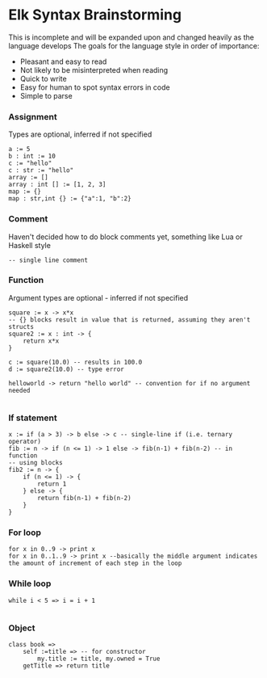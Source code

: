 # Elk Syntax Brainstorming
This is incomplete and will be expanded upon and changed heavily as the language develops
The goals for the language style in order of importance:
* Pleasant and easy to read 
* Not likely to be misinterpreted when reading
* Quick to write
* Easy for human to spot syntax errors in code
* Simple to parse

### Assignment
Types are optional, inferred if not specified
```
a := 5
b : int := 10
c := "hello"
c : str := "hello"
array := []
array : int [] := [1, 2, 3]
map := {}
map : str,int {} := {"a":1, "b":2}
```

### Comment
Haven't decided how to do block comments yet, something like Lua or Haskell style
```
-- single line comment
```

### Function
Argument types are optional - inferred if not specified
```
square := x -> x*x
-- {} blocks result in value that is returned, assuming they aren't structs
square2 := x : int -> {
    return x*x
}

c := square(10.0) -- results in 100.0
d := square2(10.0) -- type error

helloworld -> return "hello world" -- convention for if no argument needed


```

### If statement
```
x := if (a > 3) -> b else -> c -- single-line if (i.e. ternary operator)
fib := n -> if (n <= 1) -> 1 else -> fib(n-1) + fib(n-2) -- in function
-- using blocks
fib2 := n -> {
    if (n <= 1) -> {
        return 1
    } else -> {
        return fib(n-1) + fib(n-2)
    }
}
```

### For loop
```
for x in 0..9 -> print x
for x in 0..1..9 -> print x --basically the middle argument indicates the amount of increment of each step in the loop
```

### While loop
```
while i < 5 => i = i + 1
    
```

### Object
```
class book => 
    self :=title => -- for constructor
        my.title := title, my.owned = True 
    getTitle => return title
    





```
    
